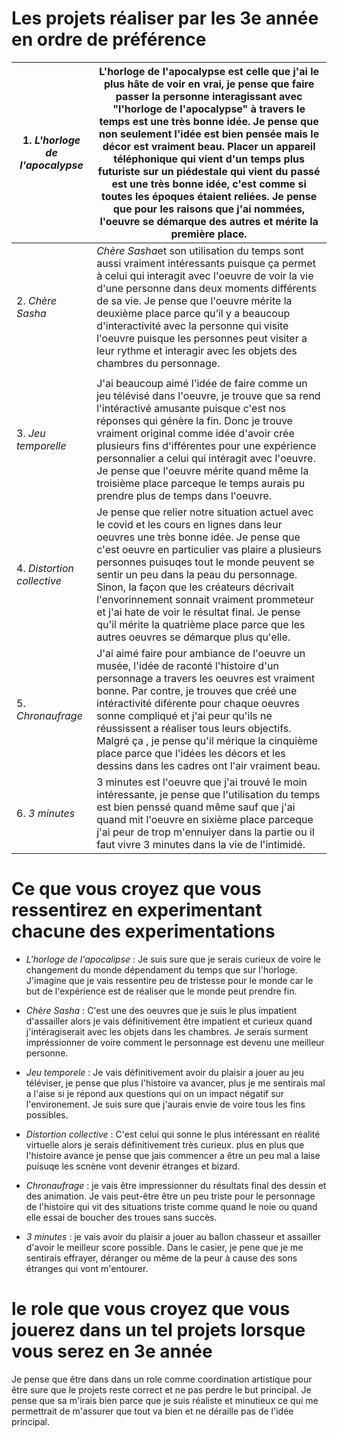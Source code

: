 
# Les projets réaliser par les 3e année en ordre de préférence


| 1. *L'horloge de l'apocalypse* | L'horloge de l'apocalypse est celle que j'ai le plus hâte de voir en vrai, je pense que faire passer la personne interagissant avec "l'horloge de l'apocalypse" à travers le       temps est une très bonne idée. Je pense que non seulement l'idée est bien pensée mais le décor est vraiment beau. Placer un appareil téléphonique qui vient d'un temps plus futuriste sur     un piédestale qui vient du passé est une très bonne idée, c'est comme si toutes les époques étaient reliées. Je pense que pour les raisons que j'ai nommées, l'oeuvre se démarque des      autres et mérite la première place. |
|------------------------------|------------------------------------------------------------------------------------------------------------------------------------------------------------------------------------------------------------------------------------------------------------------------------------------------------------------------------------------------------------------------------------------------------------------------------------------------------------------------------------------------------------------------------------------------------------------------------------------------|
| 2. *Chère Sasha*               | *Chère Sasha*et son utilisation du temps sont aussi vraiment intéressants puisque ça permet à celui qui interagit avec l'oeuvre de voir la vie d'une personne dans deux moments différents de sa vie. Je pense que l'oeuvre mérite la deuxième place parce qu’il y a beaucoup d'interactivité avec la personne qui visite l'oeuvre puisque les personnes peut visiter a leur rythme et interagir avec les objets des chambres du personnage.
                                                                                                                                                          |
| 3. *Jeu temporelle*            | J'ai beaucoup aimé l'idée de faire comme un jeu télévisé dans l'oeuvre, je trouve que sa rend l'intéractivé amusante puisque c'est nos réponses qui génère la fin. Donc je trouve vraiment original comme idée d'avoir crée plusieurs fins d'ifférentes pour une expérience personnalier a celui qui intéragit avec l'oeuvre. Je pense que l'oeuvre mérite quand même la troisième place parceque le temps aurais pu prendre plus de temps dans l'oeuvre.                                                                                                                                      |
| 4. *Distortion collective*     | Je pense que relier notre situation actuel avec le covid et les cours en lignes dans leur oeuvres une très bonne idée. Je pense que c'est oeuvre en particulier vas plaire a plusieurs personnes puisuqes tout le monde peuvent se sentir un peu dans la peau du personnage. Sinon, la façon que les créateurs décrivait l'envorinnement sonnait vraiment prommeteur et j'ai hate de voir le résultat final. Je pense qu'il mérite la quatrième place parce que les autres oeuvres se démarque plus qu'elle.                                                                                   |
| 5. *Chronaufrage*              | J'ai aimé faire pour ambiance de l'oeuvre un musée, l'idée de raconté l'histoire d'un personnage a travers les oeuvres est vraiment bonne. Par contre, je trouves que créé une intéractivité diférente pour chaque oeuvres sonne compliqué et j'ai peur qu'ils ne réussissent a réaliser tous leurs objectifs. Malgré ça , je pense qu'il mérique la cinquième  place parce que l'idées les décors et les dessins dans les cadres ont l'air vraiment beau.                                                                                                                                     |
| 6. *3 minutes*                | 3 minutes est l'oeuvre que j'ai trouvé le moin intéressante, je pense que l'utilisation du temps est bien penssé quand même sauf que j'ai quand mit l'oeuvre en sixième place parceque j'ai peur de trop m'ennuiyer dans la partie ou il faut vivre 3 minutes dans la vie de l'intimidé.                                                                                                                                                                                                                                                                                                      |







# Ce que vous croyez que vous ressentirez en experimentant chacune des experimentations
- *L'horloge de l'apocalipse* : Je suis sure que je serais curieux de voire le changement du monde dépendament du temps que sur l'horloge. J'imagine que je vais ressentire peu de tristesse pour le monde car le but de l'expérience est de réaliser que le monde peut prendre fin.

- *Chère Sasha* : C'est une des oeuvres que je suis le plus impatient d'assailler alors je vais définitivement être impatient et curieux quand j'intéragiserait avec les objets dans les chambres. Je serais surment impréssionner de voire comment le personnage est devenu une meilleur personne.

- *Jeu temporele* : Je vais définitivement avoir du plaisir a jouer au jeu téléviser, je pense que plus l'histoire va avancer, plus je me sentirais mal a l'aise si je répond aux questions qui on un impact négatif sur l'environement. Je suis sure que j'aurais envie de voire tous les fins possibles.

- *Distortion collective* : C'est celui qui sonne le plus intéressant en réalité virtuelle alors je serais définitivement très curieux. plus en plus que l'histoire avance je pense que jais commencer a être un peu mal a laise puisuqe les scnène vont devenir étranges et bizard.

- *Chronaufrage* : je vais être impressionner du résultats final des dessin et des animation. Je vais peut-être être un peu triste pour le personnage de l'histoire qui vit des situations triste comme quand le noie ou quand elle essai de boucher des troues sans succès.

- *3 minutes* : je vais avoir du plaisir a jouer au ballon chasseur et assailler d'avoir le meilleur score possible. Dans le casier, je pene que je me sentirais effrayer, déranger ou même de la peur à cause des sons étranges qui vont m'entourer.
 



# le role que vous croyez que vous jouerez dans un tel projets lorsque vous serez en 3e année

Je pense que être dans dans un role comme coordination artistique pour être sure que le projets reste correct et ne pas perdre le but principal. Je pense que sa m'irais bien parce que je suis réaliste et minutieux ce qui me permettrait de m'assurer que tout va bien et ne déraille pas de l'idée principal.
